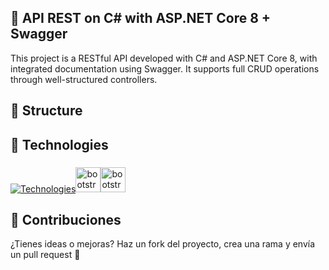 ## 📡 API REST on C# with ASP.NET Core 8 + Swagger
This project is a RESTful API developed with C# and ASP.NET Core 8, with integrated documentation using Swagger. It supports full CRUD operations through well-structured controllers. 



## 📂 Structure


<h2 align="left">🚀 Technologies</h2>

###

[![Technologies](https://skillicons.dev/icons?i=cs,visualstudio)](https://skillicons.dev)<img src="https://user-images.githubusercontent.com/4249331/52232852-e2c4f780-28bd-11e9-835d-1e3cf3e43888.png" height="40" alt="bootstrap logo"  /><img src="https://avatars.githubusercontent.com/u/7658037?s=200&v=4" height="40" alt="bootstrap logo"  />



## 🤝 Contribuciones
¿Tienes ideas o mejoras?
Haz un fork del proyecto, crea una rama y envía un pull request 🚀

